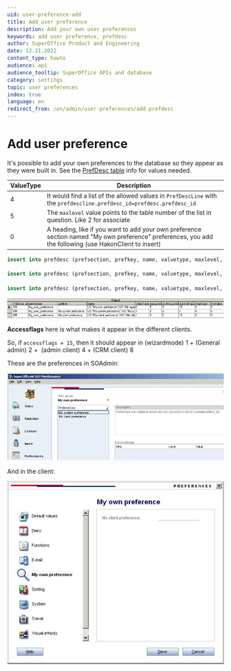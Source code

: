 ```yaml
---
uid: user-preference-add
title: Add user preference
description: Add your own user preferences
keywords: add user preference, prefdesc
author: SuperOffice Product and Engineering
date: 12.21.2022
content_type: howto
audience: api
audience_tooltip: SuperOffice APIs and database
category: settings
topic: user preferences
index: true
language: en
redirect_from: /en/admin/user-preferences/add-prefdesc
---
```


<!-- markdownlint-disable-file MD013 -->
# Add user preference

It's possible to add your own preferences to the database so they appear as they were built in. See the [PrefDesc table][1] info for values needed.

| ValueType | Description |
|-----------|-------------|
| 4 | It would find a list of the allowed values in `PrefDescLine` with the `prefdescline.prefdesc_id=prefdesc.prefdesc_id`|
| 5 | The `maxlevel` value points to the table number of the list in question. Like 2 for associate |
| 0 | A heading, like if you want to add your own preference section named "My own preference" preferences, you add the following (use HakonClient to insert) |

```SQL
insert into prefdesc (prefsection, prefkey, name, valuetype, maxlevel, sysmaxlevel, accessflags, description) values ('My_own_preference','.', 'US:"My own preference";NO:"Min egen preferanse"', 0, 5, 5, 15, 'US:"The heading only translated to English and Norwegian";NO:"Overskriften - kun oversatt til engelsk og norsk"') 

insert into prefdesc (prefsection, prefkey, name, valuetype, maxlevel, sysmaxlevel, accessflags, description) values ('My_own_preference', 'My system preference', 'US:"My system preference";NO:"My system preferanse"', 7, 2, 2, 7, 'US:"Preference only visible in admin and only possible to set for system(contact_id)";NO:"Preferanse som kun er synlig i admin og kun kan settes for hele systemet (contact_id)"') 

insert into prefdesc (prefsection, prefkey, name, valuetype, maxlevel, sysmaxlevel, accessflags, description) values ('My_own_preference', 'My client preference', 'US:"My client preference";NO:"Min klient preferanse"', 1, 5, 5, 15, 'US:"Preference visible in GUI, may be set by each user (number)";NO:"Synlig i klienten og kan settes pr bruker(nummer)"') 
```

![x -screenshot][img1]

**Accessflags** here is what makes it appear in the different clients.

So, if `accessflags = 15`, then it should appear in (wizardmode) 1 + (General admin) 2 +  (admin client) 4 + (CRM client) 8

These are the preferences in SOAdmin:

![x -screenshot][img2]

And in the client:

![x -screenshot][img3]

<!-- Referenced links -->
[1]: ../../../../database/tables/prefdesc.md

<!-- Referenced images -->
[img1]: media/prefdesc.jpg
[img2]: media/prefadmin.jpg
[img3]: media/prefclient.jpg
